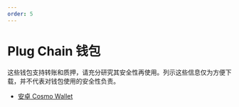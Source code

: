 ```yaml
---
order: 5
---
```


# Plug Chain  钱包

这些钱包支持转账和质押，请充分研究其安全性再使用。列示这些信息仅为方便下载，并不代表对钱包使用的安全性负责。

- [安卓 Cosmo Wallet](https://cosmo-wallet.oss-accelerate.aliyuncs.com/app-release.apk)
